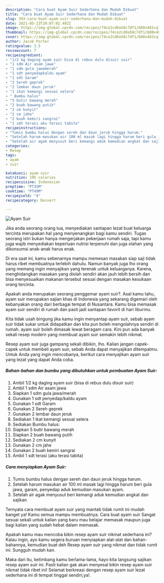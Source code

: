 ```yaml
---
description: "Cara buat Ayam Suir Sederhana dan Mudah Dibuat"
title: "Cara buat Ayam Suir Sederhana dan Mudah Dibuat"
slug: 393-cara-buat-ayam-suir-sederhana-dan-mudah-dibuat
date: 2021-05-23T20:07:02.492Z
image: https://img-global.cpcdn.com/recipes/74ce2cd0a58c7df1/680x482cq70/ayam-suir-foto-resep-utama.jpg
thumbnail: https://img-global.cpcdn.com/recipes/74ce2cd0a58c7df1/680x482cq70/ayam-suir-foto-resep-utama.jpg
cover: https://img-global.cpcdn.com/recipes/74ce2cd0a58c7df1/680x482cq70/ayam-suir-foto-resep-utama.jpg
author: Jacob Porter
ratingvalue: 3.5
reviewcount: 7
recipeingredient:
- "1/2 kg daging ayam suir bisa di rebus dulu disuir suir"
- "1 sdm Air asam jawa"
- "1 sdm gula jawamerah"
- "1 sdt penyedapkaldu ayam"
- "1 sdt Garam"
- "2 Sereh geprek"
- "2 lembar daun jeruk"
- "1 ikat kemangi sesuai selera"
- " Bumbu halus"
- "5 butir bawang merah"
- "2 buah bawang putih"
- "2 cm kunyit"
- "2 cm jahe"
- "2 buah kemiri sangrai"
- "1 sdt terasi aku terasi tabita"
recipeinstructions:
- "Tumis bumbu halus dengan sereh dan daun jeruk hingga harum."
- "Setelah harum masukan air 100 ml masak lagi hingga harum beri gula jawa, garam, penyedap aduk kemudian masukan ayam."
- "Setelah air agak menyusut beri kemangi aduk kemudian angkat dan sajikan"
categories:
- Resep
tags:
- ayam
- suir

katakunci: ayam suir 
nutrition: 195 calories
recipecuisine: Indonesian
preptime: "PT35M"
cooktime: "PT49M"
recipeyield: "4"
recipecategory: Dessert

---
```



![Ayam Suir](https://img-global.cpcdn.com/recipes/74ce2cd0a58c7df1/680x482cq70/ayam-suir-foto-resep-utama.jpg)

Jika anda seorang orang tua, menyediakan santapan lezat buat keluarga tercinta merupakan hal yang menyenangkan bagi kamu sendiri. Tugas seorang istri bukan hanya mengerjakan pekerjaan rumah saja, tapi kamu juga wajib menyediakan keperluan nutrisi terpenuhi dan juga olahan yang dikonsumsi anak-anak harus enak.

Di era  saat ini, kamu sebenarnya mampu memesan masakan siap saji tidak harus ribet membuatnya terlebih dahulu. Namun banyak juga lho orang yang memang ingin menyajikan yang terenak untuk keluarganya. Karena, menghidangkan masakan yang diolah sendiri akan jauh lebih bersih dan bisa menyesuaikan makanan tersebut sesuai dengan masakan kesukaan orang tercinta. 



Apakah anda merupakan seorang penggemar ayam suir?. Asal kamu tahu, ayam suir merupakan sajian khas di Indonesia yang sekarang digemari oleh kebanyakan orang dari berbagai tempat di Nusantara. Kamu bisa memasak ayam suir sendiri di rumah dan pasti jadi santapan favorit di hari liburmu.

Kita tidak usah bingung jika kamu ingin menyantap ayam suir, sebab ayam suir tidak sukar untuk didapatkan dan kita pun boleh mengolahnya sendiri di rumah. ayam suir boleh dimasak lewat beragam cara. Kini pun ada banyak sekali resep modern yang membuat ayam suir semakin lebih nikmat.

Resep ayam suir juga gampang sekali dibikin, lho. Kalian jangan capek-capek untuk membeli ayam suir, sebab Anda dapat menyajikan ditempatmu. Untuk Anda yang ingin mencobanya, berikut cara menyajikan ayam suir yang lezat yang dapat Anda coba.

<!--inarticleads1-->

##### Bahan-bahan dan bumbu yang dibutuhkan untuk pembuatan Ayam Suir:

1. Ambil 1/2 kg daging ayam suir (bisa di rebus dulu disuir suir)
1. Ambil 1 sdm Air asam jawa
1. Siapkan 1 sdm gula jawa/merah
1. Gunakan 1 sdt penyedap/kaldu ayam
1. Gunakan 1 sdt Garam
1. Gunakan 2 Sereh geprek
1. Gunakan 2 lembar daun jeruk
1. Sediakan 1 ikat kemangi sesuai selera
1. Sediakan  Bumbu halus:
1. Siapkan 5 butir bawang merah
1. Siapkan 2 buah bawang putih
1. Sediakan 2 cm kunyit
1. Gunakan 2 cm jahe
1. Gunakan 2 buah kemiri sangrai
1. Ambil 1 sdt terasi (aku terasi tabita)




<!--inarticleads2-->

##### Cara menyiapkan Ayam Suir:

1. Tumis bumbu halus dengan sereh dan daun jeruk hingga harum.
1. Setelah harum masukan air 100 ml masak lagi hingga harum beri gula jawa, garam, penyedap aduk kemudian masukan ayam.
1. Setelah air agak menyusut beri kemangi aduk kemudian angkat dan sajikan




Ternyata cara membuat ayam suir yang mantab tidak rumit ini mudah banget ya! Kamu semua mampu membuatnya. Cara buat ayam suir Sangat sesuai sekali untuk kalian yang baru mau belajar memasak maupun juga bagi kalian yang sudah hebat dalam memasak.

Apakah kamu mau mencoba bikin resep ayam suir nikmat sederhana ini? Kalau ingin, ayo kamu segera buruan menyiapkan alat-alat dan bahan-bahannya, kemudian buat deh Resep ayam suir yang nikmat dan tidak rumit ini. Sungguh mudah kan. 

Maka dari itu, ketimbang kamu berlama-lama, hayo kita langsung sajikan resep ayam suir ini. Pasti kalian gak akan menyesal bikin resep ayam suir nikmat tidak ribet ini! Selamat berkreasi dengan resep ayam suir lezat sederhana ini di tempat tinggal sendiri,ya!.

